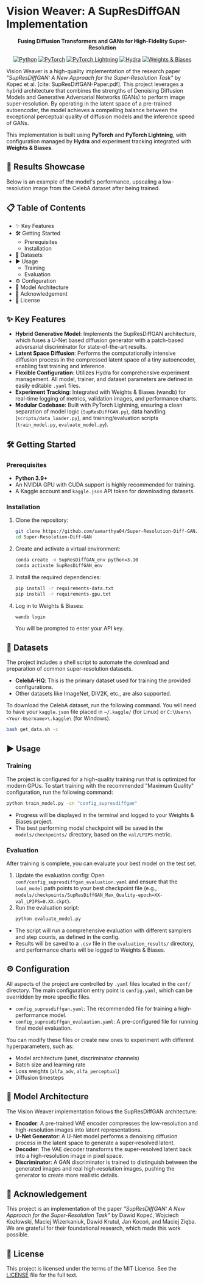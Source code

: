 # Vision Weaver: A SupResDiffGAN Implementation

<div align="center">
  <p><strong>Fusing Diffusion Transformers and GANs for High-Fidelity Super-Resolution</strong></p>
</div>

<div align="center">
  <a href="https://www.python.org/"><img src="https://img.shields.io/badge/Python-3.9%2B-blue?logo=python" alt="Python"></a>
  <a href="https://pytorch.org/"><img src="https://img.shields.io/badge/PyTorch-2.0%2B-ee4c2c?logo=pytorch" alt="PyTorch"></a>
  <a href="https://www.pytorchlightning.ai/"><img src="https://img.shields.io/badge/PyTorch%20Lightning-2.2-792ee5?logo=pytorch-lightning" alt="PyTorch Lightning"></a>
  <a href="https://hydra.cc/"><img src="https://img.shields.io/badge/Config-Hydra-89b8cd" alt="Hydra"></a>
  <a href="https://wandb.ai/"><img src="https://img.shields.io/badge/Logged-W%26B-yellowgreen" alt="Weights & Biases"></a>
</div>

Vision Weaver is a high-quality implementation of the research paper *"SupResDiffGAN: A New Approach for the Super-Resolution Task"* by Kopeć et al. [cite: SupResDiffGAN-Paper.pdf]. This project leverages a hybrid architecture that combines the strengths of Denoising Diffusion Models and Generative Adversarial Networks (GANs) to perform image super-resolution. By operating in the latent space of a pre-trained autoencoder, the model achieves a compelling balance between the exceptional perceptual quality of diffusion models and the inference speed of GANs.

This implementation is built using **PyTorch** and **PyTorch Lightning**, with configuration managed by **Hydra** and experiment tracking integrated with **Weights & Biases**.

## 🌟 Results Showcase
Below is an example of the model's performance, upscaling a low-resolution image from the CelebA dataset after being trained.

<!-- <p align="center">
  Left: Low-Resolution Input &nbsp;&nbsp;&nbsp;|&nbsp;&nbsp;&nbsp; Right: Vision Weaver Super-Resolution Output
</p> -->

## 📋 Table of Contents
- ✨ Key Features
- 🛠️ Getting Started
  - Prerequisites
  - Installation
- 📂 Datasets
- ▶️ Usage
  - Training
  - Evaluation
- ⚙️ Configuration
- 🏢 Model Architecture
- 🙏 Acknowledgement
- 📜 License

## ✨ Key Features
- **Hybrid Generative Model**: Implements the SupResDiffGAN architecture, which fuses a U-Net based diffusion generator with a patch-based adversarial discriminator for state-of-the-art results.
- **Latent Space Diffusion**: Performs the computationally intensive diffusion process in the compressed latent space of a tiny autoencoder, enabling fast training and inference.
- **Flexible Configuration**: Utilizes Hydra for comprehensive experiment management. All model, trainer, and dataset parameters are defined in easily editable `.yaml` files.
- **Experiment Tracking**: Integrated with Weights & Biases (wandb) for real-time logging of metrics, validation images, and performance charts.
- **Modular Codebase**: Built with PyTorch Lightning, ensuring a clean separation of model logic (`SupResDiffGAN.py`), data handling (`scripts/data_loader.py`), and training/evaluation scripts (`train_model.py`, `evaluate_model.py`).

## 🛠️ Getting Started

### Prerequisites
- **Python 3.9+**
- An NVIDIA GPU with CUDA support is highly recommended for training.
- A Kaggle account and `kaggle.json` API token for downloading datasets.

### Installation
1. Clone the repository:
   ```bash
   git clone https://github.com/samarthya04/Super-Resolution-Diff-GAN.git
   cd Super-Resolution-Diff-GAN
   ```
2. Create and activate a virtual environment:
   ```bash
   conda create -n SupResDiffGAN_env python=3.10
   conda activate SupResDiffGAN_env
   ```
3. Install the required dependencies:
   ```bash
   pip install -r requirements-data.txt
   pip install -r requirements-gpu.txt
   ```
4. Log in to Weights & Biases:
   ```bash
   wandb login
   ```
   You will be prompted to enter your API key.

## 📂 Datasets
The project includes a shell script to automate the download and preparation of common super-resolution datasets.

- **CelebA-HQ**: This is the primary dataset used for training the provided configurations.
- Other datasets like ImageNet, DIV2K, etc., are also supported.

To download the CelebA dataset, run the following command. You will need to have your `kaggle.json` file placed in `~/.kaggle/` (for Linux) or `C:\Users\<Your-Username>\.kaggle\` (for Windows).
```bash
bash get_data.sh -c
```

## ▶️ Usage

### Training
The project is configured for a high-quality training run that is optimized for modern GPUs. To start training with the recommended "Maximum Quality" configuration, run the following command:
```bash
python train_model.py -cn "config_supresdiffgan"
```
- Progress will be displayed in the terminal and logged to your Weights & Biases project.
- The best performing model checkpoint will be saved in the `models/checkpoints/` directory, based on the `val/LPIPS` metric.

### Evaluation
After training is complete, you can evaluate your best model on the test set.

1. Update the evaluation config: Open `conf/config_supresdiffgan_evaluation.yaml` and ensure that the `load_model` path points to your best checkpoint file (e.g., `models/checkpoints/SupResDiffGAN_Max_Quality-epoch=XX-val_LPIPS=0.XX.ckpt`).
2. Run the evaluation script:
   ```bash
   python evaluate_model.py
   ```
- The script will run a comprehensive evaluation with different samplers and step counts, as defined in the config.
- Results will be saved to a `.csv` file in the `evaluation_results/` directory, and performance charts will be logged to Weights & Biases.

## ⚙️ Configuration
All aspects of the project are controlled by `.yaml` files located in the `conf/` directory. The main configuration entry point is `config.yaml`, which can be overridden by more specific files.

- `config_supresdiffgan.yaml`: The recommended file for training a high-performance model.
- `config_supresdiffgan_evaluation.yaml`: A pre-configured file for running final model evaluation.

You can modify these files or create new ones to experiment with different hyperparameters, such as:
- Model architecture (unet, discriminator channels)
- Batch size and learning rate
- Loss weights (`alfa_adv`, `alfa_perceptual`)
- Diffusion timesteps

## 🏢 Model Architecture
The Vision Weaver implementation follows the SupResDiffGAN architecture:
- **Encoder**: A pre-trained VAE encoder compresses the low-resolution and high-resolution images into latent representations.
- **U-Net Generator**: A U-Net model performs a denoising diffusion process in the latent space to generate a super-resolved latent.
- **Decoder**: The VAE decoder transforms the super-resolved latent back into a high-resolution image in pixel space.
- **Discriminator**: A GAN discriminator is trained to distinguish between the generated images and real high-resolution images, pushing the generator to create more realistic details.

## 🙏 Acknowledgement
This project is an implementation of the paper *"SupResDiffGAN: A New Approach for the Super-Resolution Task"* by Dawid Kopeć, Wojciech Kozłowski, Maciej Wizerkaniuk, Dawid Krutul, Jan Kocoń, and Maciej Zięba. We are grateful for their foundational research, which made this work possible.

## 📜 License
This project is licensed under the terms of the MIT License. See the [LICENSE](LICENSE) file for the full text.